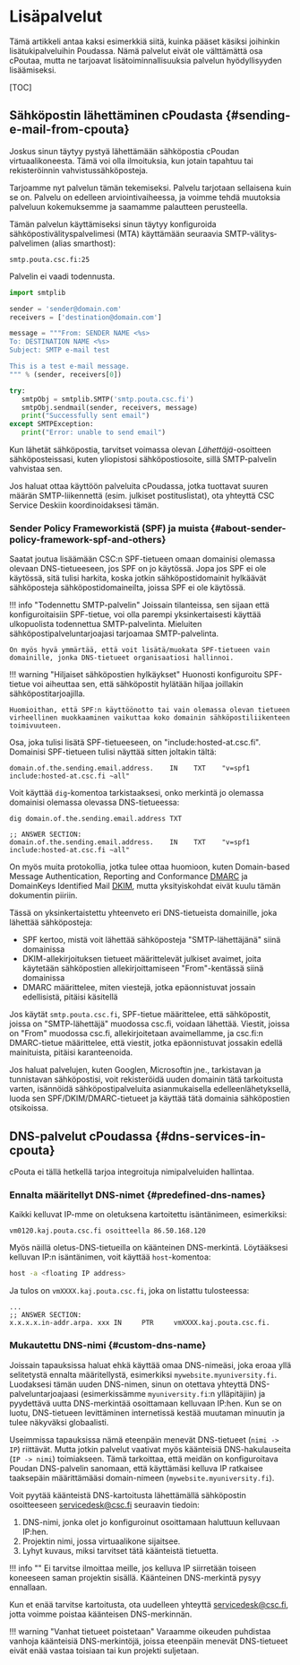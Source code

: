 # Lisäpalvelut

Tämä artikkeli antaa kaksi esimerkkiä siitä, kuinka pääset käsiksi joihinkin lisätuki­palveluihin Poudassa. Nämä palvelut eivät ole välttämättä osa cPoutaa, mutta ne tarjoavat lisätoiminnallisuuksia palvelun hyödyllisyyden lisäämiseksi.

[TOC]

## Sähköpostin lähettäminen cPoudasta {#sending-e-mail-from-cpouta}

Joskus sinun täytyy pystyä lähettämään sähköpostia cPoudan virtuaalikoneesta. Tämä voi olla ilmoituksia, kun jotain tapahtuu tai rekisteröinnin vahvistussähköposteja.

Tarjoamme nyt palvelun tämän tekemiseksi. Palvelu tarjotaan sellaisena kuin se on. Palvelu on edelleen arviointivaiheessa, ja voimme tehdä muutoksia palveluun kokemuksemme ja saamamme palautteen perusteella.

Tämän palvelun käyttämiseksi sinun täytyy konfiguroida sähköpostivälityspalvelimesi (MTA) käyttämään seuraavia SMTP-välitys­palvelimen (alias smarthost):

```
smtp.pouta.csc.fi:25
```

Palvelin ei vaadi todennusta.

```python
import smtplib

sender = 'sender@domain.com'
receivers = ['destination@domain.com']

message = """From: SENDER NAME <%s>
To: DESTINATION NAME <%s>
Subject: SMTP e-mail test

This is a test e-mail message.
""" % (sender, receivers[0])

try:
   smtpObj = smtplib.SMTP('smtp.pouta.csc.fi')
   smtpObj.sendmail(sender, receivers, message)
   print("Successfully sent email")
except SMTPException:
   print("Error: unable to send email")
```

Kun lähetät sähköpostia, tarvitset voimassa olevan _Lähettäjä_-osoitteen sähköposteissasi, kuten yliopistosi sähköpostiosoite, sillä SMTP-palvelin vahvistaa sen.

Jos haluat ottaa käyttöön palveluita cPoudassa, jotka tuottavat suuren määrän SMTP-liikennettä (esim. julkiset postituslistat), ota yhteyttä CSC Service Deskiin koordinoidaksesi tämän.

### Sender Policy Frameworkistä (SPF) ja muista {#about-sender-policy-framework-spf-and-others}

Saatat joutua lisäämään CSC:n SPF-tietueen omaan domainisi olemassa olevaan DNS-tietueeseen, jos SPF on jo käytössä. Jopa jos SPF ei ole käytössä, sitä tulisi harkita, koska jotkin sähköpostidomainit hylkäävät sähköposteja sähköpostidomaineilta, joissa SPF ei ole käytössä.

!!! info "Todennettu SMTP-palvelin"
    Joissain tilanteissa, sen sijaan että konfiguroitaisiin SPF-tietue, voi olla parempi yksinkertaisesti käyttää ulkopuolista todennettua SMTP-palvelinta. Mieluiten sähköpostipalveluntarjoajasi tarjoamaa SMTP-palvelinta.

    On myös hyvä ymmärtää, että voit lisätä/muokata SPF-tietueen vain domainille, jonka DNS-tietueet organisaatiosi hallinnoi.

!!! warning "Hiljaiset sähköpostien hylkäykset"
    Huonosti konfiguroitu SPF-tietue voi aiheuttaa sen, että sähköpostit hylätään hiljaa joillakin sähköpostitarjoajilla.

    Huomioithan, että SPF:n käyttöönotto tai vain olemassa olevan tietueen virheellinen muokkaaminen vaikuttaa koko domainin sähköpostiliikenteen toimivuuteen.

Osa, joka tulisi lisätä SPF-tietueeseen, on "include:hosted-at.csc.fi". Domainisi SPF-tietueen tulisi näyttää sitten joltakin tältä:

```
domain.of.the.sending.email.address.    IN    TXT    "v=spf1 include:hosted-at.csc.fi ~all"
```

Voit käyttää `dig`-komentoa tarkistaaksesi, onko merkintä jo olemassa domainisi olemassa olevassa DNS-tietueessa:
```
dig domain.of.the.sending.email.address TXT

;; ANSWER SECTION:
domain.of.the.sending.email.address.    IN    TXT    "v=spf1 include:hosted-at.csc.fi ~all"
```

On myös muita protokollia, jotka tulee ottaa huomioon, kuten Domain-based Message Authentication, Reporting and Conformance [DMARC](https://en.wikipedia.org/wiki/DMARC) ja DomainKeys Identified Mail [DKIM](https://en.wikipedia.org/wiki/DomainKeys_Identified_Mail), mutta yksityiskohdat eivät kuulu tämän dokumentin piiriin.

Tässä on yksinkertaistettu yhteenveto eri DNS-tietueista domainille, joka lähettää sähköposteja:  
  - SPF kertoo, mistä voit lähettää sähköposteja "SMTP-lähettäjänä" siinä domainissa  
  - DKIM-allekirjoituksen tietueet määrittelevät julkiset avaimet, joita käytetään sähköpostien allekirjoittamiseen "From"-kentässä siinä domainissa  
  - DMARC määrittelee, miten viestejä, jotka epäonnistuvat jossain edellisistä, pitäisi käsitellä  

Jos käytät `smtp.pouta.csc.fi`, SPF-tietue määrittelee, että sähköpostit, joissa on "SMTP-lähettäjä" muodossa csc.fi, voidaan lähettää. Viestit, joissa on "From" muodossa csc.fi, allekirjoitetaan avaimellamme, ja csc.fi:n DMARC-tietue määrittelee, että viestit, jotka epäonnistuvat jossakin edellä mainituista, pitäisi karanteenoida.

Jos haluat palvelujen, kuten Googlen, Microsoftin jne., tarkistavan ja tunnistavan sähköpostisi, voit rekisteröidä uuden domainin tätä tarkoitusta varten, isännöidä sähköpostipalveluita asianmukaisella edelleenlähetyksellä, luoda sen SPF/DKIM/DMARC-tietueet ja käyttää tätä domainia sähköpostien otsikoissa.

## DNS-palvelut cPoudassa {#dns-services-in-cpouta}

cPouta ei tällä hetkellä tarjoa integroituja nimipalveluiden hallintaa.

### Ennalta määritellyt DNS-nimet {#predefined-dns-names}

Kaikki kelluvat IP-mme on oletuksena kartoitettu isäntänimeen, esimerkiksi:

```
vm0120.kaj.pouta.csc.fi osoitteella 86.50.168.120
```

Myös näillä oletus-DNS-tietueilla on käänteinen DNS-merkintä. Löytääksesi kelluvan IP:n isäntänimen, voit käyttää `host`-komentoa:

```sh
host -a <floating IP address>
```

Ja tulos on `vmXXXX.kaj.pouta.csc.fi`, joka on listattu tulosteessa:

```
...
;; ANSWER SECTION:
x.x.x.x.in-addr.arpa. xxx IN     PTR     vmXXXX.kaj.pouta.csc.fi.
```

### Mukautettu DNS-nimi {#custom-dns-name}

Joissain tapauksissa haluat ehkä käyttää omaa DNS-nimeäsi, joka eroaa yllä selitetystä ennalta määritellystä, esimerkiksi `mywebsite.myuniversity.fi`. Luodaksesi tämän uuden DNS-nimen, sinun on otettava yhteyttä DNS-palveluntarjoajaasi (esimerkissämme `myuniversity.fi`:n ylläpitäjiin) ja pyydettävä uutta DNS-merkintää osoittamaan kelluvaan IP:hen. Kun se on luotu, DNS-tietueen levittäminen internetissä kestää muutaman minuutin ja tulee näkyväksi globaalisti.

Useimmissa tapauksissa nämä eteenpäin menevät DNS-tietueet (`nimi -> IP`) riittävät. Mutta jotkin palvelut vaativat myös käänteisiä DNS-hakulauseita (`IP -> nimi`) toimiakseen. Tämä tarkoittaa, että meidän on
konfiguroitava Poudan DNS-palvelin sanomaan, että käyttämäsi kelluva IP ratkaisee taaksepäin määrittämääsi domain-nimeen (`mywebsite.myuniversity.fi`).

Voit pyytää käänteistä DNS-kartoitusta lähettämällä sähköpostin osoitteeseen <servicedesk@csc.fi> seuraavin tiedoin:

1. DNS-nimi, jonka olet jo konfiguroinut osoittamaan haluttuun kelluvaan IP:hen.
1. Projektin nimi, jossa virtuaalikone sijaitsee.
1. Lyhyt kuvaus, miksi tarvitset tätä käänteistä tietuetta.

!!! info ""
    Ei tarvitse ilmoittaa meille, jos kelluva IP siirretään toiseen koneeseen saman projektin sisällä. Käänteinen DNS-merkintä pysyy ennallaan.

Kun et enää tarvitse kartoitusta, ota uudelleen yhteyttä <servicedesk@csc.fi>, jotta voimme poistaa käänteisen DNS-merkinnän.

!!! warning "Vanhat tietueet poistetaan"
    Varaamme oikeuden puhdistaa vanhoja käänteisiä DNS-merkintöjä, joissa eteenpäin menevät DNS-tietueet eivät enää vastaa toisiaan tai kun projekti suljetaan.